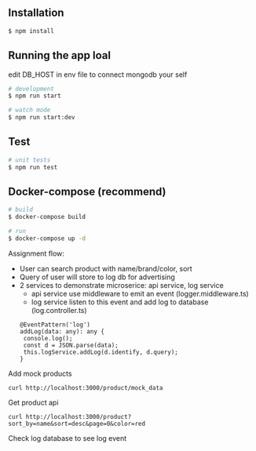 
## Installation

```bash
$ npm install
```

## Running the app loal

edit DB_HOST in env file to connect mongodb your self

```bash
# development
$ npm run start

# watch mode
$ npm run start:dev
```

## Test

```bash
# unit tests
$ npm run test
```
## Docker-compose (recommend)

```bash
# build
$ docker-compose build

# run
$ docker-compose up -d
```

Assignment flow:
- User can search product with name/brand/color, sort 
- Query of user will store to log db for advertising
- 2 services to demonstrate microserice: api service, log service
   + api service use middleware to emit an event (logger.middleware.ts)
   + log service listen to this event and add log to database (log.controller.ts)
   ```
  @EventPattern('log')
  addLog(data: any): any {
    console.log();
    const d = JSON.parse(data);
    this.logService.addLog(d.identify, d.query);
  }
  ```


Add mock products 
```
curl http://localhost:3000/product/mock_data
```

Get product api 
```
curl http://localhost:3000/product?sort_by=name&sort=desc&page=0&color=red 
```

Check log database to see log event




